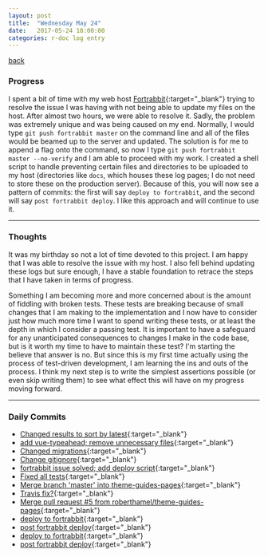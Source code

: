 ```yaml
---
layout: post
title:  "Wednesday May 24"
date:   2017-05-24 18:00:00
categories: r-doc log entry
---
```


[back](/r-doc/summaries)

### Progress

I spent a bit of time with my web host [Fortrabbit](https://www.fortrabbit.com/){:target="_blank"} trying to resolve the issue I was having with not being able to update my files on the host. After almost two hours, we were able to resolve it. Sadly, the problem was extremely unique and was being caused on my end. Normally, I would type `git push fortrabbit master` on the command line and all of the files would be beamed up to the server and updated. The solution is for me to append a flag onto the command, so now I type `git push fortrabbit master --no-verify` and I am able to proceed with my work. I created a shell script to handle preventing certain files and directories to be uploaded to my host (directories like `docs`, which houses these log pages; I do not need to store these on the production server). Because of this, you will now see a pattern of commits: the first will say `deploy to fortrabbit`, and the second will say `post fortrabbit deploy`. I like this approach and will continue to use it.

---

### Thoughts 

It was my birthday so not a lot of time devoted to this project. I am happy that I was able to resolve the issue with my host. I also fell behind updating these logs but sure enough, I have a stable foundation to retrace the steps that I have taken in terms of progress.

Something I am becoming more and more concerned about is the amount of fiddling with broken tests. These tests are breaking because of small changes that I am making to the implementation and I now have to consider just how much more time I want to spend writing these tests, or at least the depth in which I consider a passing test. It is important to have a safeguard for any unanticipated consequences to changes I make in the code base, but is it worth my time to have to maintain these test? I'm starting the believe that answer is no. But since this is my first time actually using the process of test-driven development, I am learning the ins and outs of the process. I think my next step is to write the simplest assertions possible (or even skip writing them) to see what effect this will have on my progress moving forward.

---

### Daily Commits

- [Changed results to sort by latest](https://github.com/roberthamel/r-doc/commit/79b8e62bf08997d44f4be98afa6281985afc3d80){:target="_blank"}
- [add vue-typeahead; remove unnecessary files](https://github.com/roberthamel/r-doc/commit/38f7b0b19ef778f0b38cc3c8546ae3668de02c89){:target="_blank"}
- [Changed migrations](https://github.com/roberthamel/r-doc/commit/f0bd816ceda96913d3d94c211f26ceb54726203f){:target="_blank"}
- [Change gitignore](https://github.com/roberthamel/r-doc/commit/fbf1a02391174522ad926342e3dcffa6d5aa5fff){:target="_blank"}
- [fortrabbit issue solved; add deploy script](https://github.com/roberthamel/r-doc/commit/5b7b8fd708d1f79f961a56c1f906496fa76ff1c5){:target="_blank"}
- [Fixed all tests](https://github.com/roberthamel/r-doc/commit/116ad17ed06e6ff4d940522037f6bcdcf78012ee){:target="_blank"}
- [Merge branch 'master' into theme-guides-pages](https://github.com/roberthamel/r-doc/commit/effafa65b6d3eac4165c314db6058ccceb08157c){:target="_blank"}
- [Travis fix?](https://github.com/roberthamel/r-doc/commit/567b9e5901a278d147c4701d6838be2dd065acc0){:target="_blank"}
- [Merge pull request #5 from roberthamel/theme-guides-pages](https://github.com/roberthamel/r-doc/commit/3e1e9053de36ad57f36c41a9b60c244c64e9bb57){:target="_blank"}
- [deploy to fortrabbit](https://github.com/roberthamel/r-doc/commit/68408ad6fcb771a5356d69c85c78c6945945fe9d){:target="_blank"}
- [post fortrabbit deploy](https://github.com/roberthamel/r-doc/commit/69205f1335d9af9d17860d7f7ab53fa3ad1f3319){:target="_blank"}
- [deploy to fortrabbit](https://github.com/roberthamel/r-doc/commit/112dc57011658b24286a1954f737b7c3fc83a7f6){:target="_blank"}
- [post fortrabbit deploy](https://github.com/roberthamel/r-doc/commit/74c9a383d40c27e5e8baf79c68b11766f462a0c4){:target="_blank"}